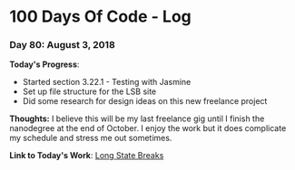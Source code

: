 # 100 Days Of Code - Log

### Day 80: August 3, 2018

**Today's Progress**: 
* Started section 3.22.1 - Testing with Jasmine
* Set up file structure for the LSB site
* Did some research for design ideas on this new freelance project

**Thoughts:** 
I believe this will be my last freelance gig until I finish the nanodegree at the end of October.  I enjoy the work but it does complicate my schedule and stress me out sometimes.

**Link  to Today's Work**:
[Long State Breaks](https://js-goose.github.io/long-state-breaks/)
